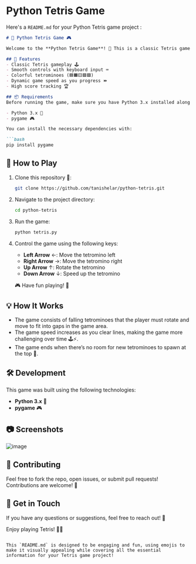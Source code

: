 # Python Tetris Game 
Here's a `README.md` for your Python Tetris game project :

```markdown
# 🧩 Python Tetris Game 🎮

Welcome to the **Python Tetris Game**! 🎉 This is a classic Tetris game built using Python, utilizing the `pygame` library. The game features the traditional gameplay, where you can control falling blocks to create complete lines and clear them. 🟦🟧🟨🟩🟪

## 🚀 Features
- Classic Tetris gameplay 🕹️
- Smooth controls with keyboard input ⌨️
- Colorful tetrominoes (🟦🟧🟨🟩🟪)
- Dynamic game speed as you progress ⏩
- High score tracking 🏆

## 📦 Requirements
Before running the game, make sure you have Python 3.x installed along with the required libraries:

- Python 3.x 🐍
- pygame 🎮

You can install the necessary dependencies with:

```bash
pip install pygame
```

## 🏁 How to Play
1. Clone this repository 📂:
    ```bash
    git clone https://github.com/tanishelar/python-tetris.git
    ```

2. Navigate to the project directory:
    ```bash
    cd python-tetris
    ```

3. Run the game:
    ```bash
    python tetris.py
    ```

4. Control the game using the following keys:
    - **Left Arrow** ←: Move the tetromino left
    - **Right Arrow** →: Move the tetromino right
    - **Up Arrow** ↑: Rotate the tetromino
    - **Down Arrow** ↓: Speed up the tetromino

    🎮 Have fun playing! 🥳

## 💡 How It Works
- The game consists of falling tetrominoes that the player must rotate and move to fit into gaps in the game area.
- The game speed increases as you clear lines, making the game more challenging over time 🕹️⚡.
- The game ends when there’s no room for new tetrominoes to spawn at the top 🏁.

## 🛠️ Development
This game was built using the following technologies:
- **Python 3.x** 🐍
- **pygame** 🎮

## 📷 Screenshots
![image](https://github.com/user-attachments/assets/5fe5da02-e11e-48d3-94b7-3e1f20a387f5)



## 🤝 Contributing
Feel free to fork the repo, open issues, or submit pull requests! Contributions are welcome! 🙌

## 💬 Get in Touch
If you have any questions or suggestions, feel free to reach out! 📧

Enjoy playing Tetris! 🧩🎉
```

This `README.md` is designed to be engaging and fun, using emojis to make it visually appealing while covering all the essential information for your Tetris game project!


